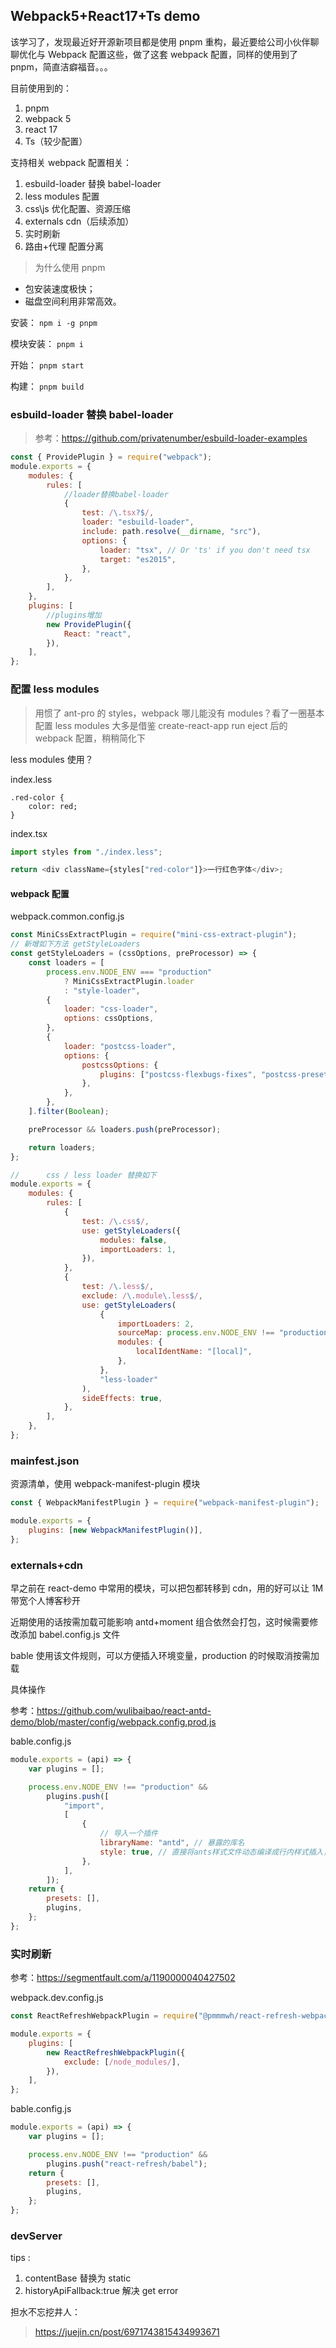 ## Webpack5+React17+Ts demo

该学习了，发现最近好开源新项目都是使用 pnpm 重构，最近要给公司小伙伴聊聊优化与 Webpack 配置这些，做了这套 webpack 配置，同样的使用到了 pnpm，简直洁癖福音。。。

目前使用到的：

1. pnpm
2. webpack 5
3. react 17
4. Ts（较少配置）

支持相关
webpack 配置相关：

1. esbuild-loader 替换 babel-loader
2. less modules 配置
3. css\js 优化配置、资源压缩
4. externals cdn（后续添加）
5. 实时刷新
6. 路由+代理 配置分离

> 为什么使用 pnpm

-   包安装速度极快；
-   磁盘空间利用非常高效。

安装：
`npm i -g pnpm`

模块安装：
`pnpm i`

开始：
`pnpm start`

构建：
`pnpm build`

### esbuild-loader 替换 babel-loader

> 参考：https://github.com/privatenumber/esbuild-loader-examples

```js
const { ProvidePlugin } = require("webpack");
module.exports = {
	modules: {
		rules: [
			//loader替换babel-loader
			{
				test: /\.tsx?$/,
				loader: "esbuild-loader",
				include: path.resolve(__dirname, "src"),
				options: {
					loader: "tsx", // Or 'ts' if you don't need tsx
					target: "es2015",
				},
			},
		],
	},
	plugins: [
		//plugins增加
		new ProvidePlugin({
			React: "react",
		}),
	],
};
```

### 配置 less modules

> 用惯了 ant-pro 的 styles，webpack 哪儿能没有 modules？看了一圈基本配置 less modules 大多是借鉴 create-react-app run eject 后的 webpack 配置，稍稍简化下

less modules 使用？

index.less

```less
.red-color {
	color: red;
}
```

index.tsx

```js
import styles from "./index.less";

return <div className={styles["red-color"]}>一行红色字体</div>;
```

#### webpack 配置

webpack.common.config.js

```js
const MiniCssExtractPlugin = require("mini-css-extract-plugin");
// 新增如下方法 getStyleLoaders
const getStyleLoaders = (cssOptions, preProcessor) => {
	const loaders = [
		process.env.NODE_ENV === "production"
			? MiniCssExtractPlugin.loader
			: "style-loader",
		{
			loader: "css-loader",
			options: cssOptions,
		},
		{
			loader: "postcss-loader",
			options: {
				postcssOptions: {
					plugins: ["postcss-flexbugs-fixes", "postcss-preset-env"],
				},
			},
		},
	].filter(Boolean);

	preProcessor && loaders.push(preProcessor);

	return loaders;
};

//      css / less loader 替换如下
module.exports = {
	modules: {
		rules: [
			{
				test: /\.css$/,
				use: getStyleLoaders({
					modules: false,
					importLoaders: 1,
				}),
			},
			{
				test: /\.less$/,
				exclude: /\.module\.less$/,
				use: getStyleLoaders(
					{
						importLoaders: 2,
						sourceMap: process.env.NODE_ENV !== "production",
						modules: {
							localIdentName: "[local]",
						},
					},
					"less-loader"
				),
				sideEffects: true,
			},
		],
	},
};
```

### mainfest.json

资源清单，使用 webpack-manifest-plugin 模块

```js
const { WebpackManifestPlugin } = require("webpack-manifest-plugin");

module.exports = {
	plugins: [new WebpackManifestPlugin()],
};
```

### externals+cdn

早之前在 react-demo 中常用的模块，可以把包都转移到 cdn，用的好可以让 1M 带宽个人博客秒开

近期使用的话按需加载可能影响 antd+moment 组合依然会打包，这时候需要修改添加 babel.config.js 文件

bable 使用该文件规则，可以方便插入环境变量，production 的时候取消按需加载

具体操作

参考：https://github.com/wulibaibao/react-antd-demo/blob/master/config/webpack.config.prod.js

bable.config.js

```js
module.exports = (api) => {
	var plugins = [];

	process.env.NODE_ENV !== "production" &&
		plugins.push([
			"import",
			[
				{
					// 导入一个插件
					libraryName: "antd", // 暴露的库名
					style: true, // 直接将ants样式文件动态编译成行内样式插入，就不需要每次都导入
				},
			],
		]);
	return {
		presets: [],
		plugins,
	};
};
```

### 实时刷新

参考：https://segmentfault.com/a/1190000040427502

webpack.dev.config.js

```js
const ReactRefreshWebpackPlugin = require("@pmmmwh/react-refresh-webpack-plugin");

module.exports = {
	plugins: [
		new ReactRefreshWebpackPlugin({
			exclude: [/node_modules/],
		}),
	],
};
```

bable.config.js

```js
module.exports = (api) => {
	var plugins = [];

	process.env.NODE_ENV !== "production" &&
		plugins.push("react-refresh/babel");
	return {
		presets: [],
		plugins,
	};
};
```

### devServer

tips :

1. contentBase 替换为 static
2. historyApiFallback:true 解决 get error

担水不忘挖井人：

> https://juejin.cn/post/6971743815434993671
